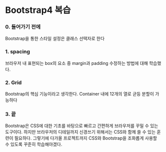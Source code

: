 # Bootstrap4 복습

### 0. 들어가기 전에

Bootstrap을 통한 스타일 설정은 클래스 선택자로 한다

### 1. spacing

브라우저 내 표현되는 box의 요소 중 margin과 padding 수정하는 방법에 대해 학습했다.

### 2. Grid

Bootstrap의 핵심 기능이라고 생각한다. Container 내에 12개의 열로 균등 분할이 가능하다

### 3. 끝

Bootstrap은 CSS에 대한 기초를 바탕으로 빠르고 간편하게 브라우저를 꾸밀 수 있는 도구이다. 하지만 브라우저의 디테일까지 신경쓰기 위해서는 CSS와 함께 쓸 수 있는 훈련이 필요하다. 그렇기에 다가올 프로젝트까지 CSS와 Bootstrap을 조화롭게 사용할 수 있도록 꾸준히 학습해야겠다.